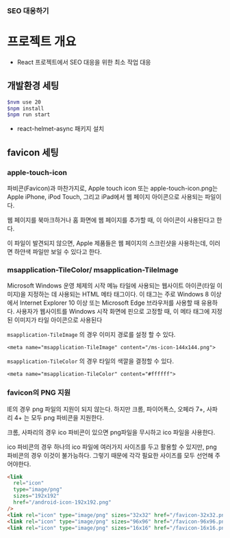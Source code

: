### SEO 대응하기

# 프로젝트 개요

- React 프로젝트에서 SEO 대응을 위한 최소 작업 대응

## 개발환경 세팅

```bash
$nvm use 20
$npm install
$npm run start
```

- react-helmet-async 패키지 설치

## favicon 세팅

### apple-touch-icon

파비콘(Favicon)과 마찬가지로, Apple touch icon 또는 apple-touch-icon.png는 Apple iPhone, iPod Touch, 그리고 iPad에서 웹 페이지 아이콘으로 사용되는 파일이다.

웹 페이지를 북마크하거나 홈 화면에 웹 페이지를 추가할 때, 이 아이콘이 사용된다고 한다.

이 파일이 발견되지 않으면, Apple 제품들은 웹 페이지의 스크린샷을 사용하는데, 이러면 하얀색 파일만 보일 수 있다고 한다.

### **msapplication-TileColor/** msapplication-TileImage

Microsoft Windows 운영 체제의 시작 메뉴 타일에 사용되는 웹사이트 아이콘(타일 이미지)을 지정하는 데 사용되는 HTML 메타 태그이다. 이 태그는 주로 Windows 8 이상에서 Internet Explorer 10 이상 또는 Microsoft Edge 브라우저를 사용할 때 유용하다. 사용자가 웹사이트를 Windows 시작 화면에 핀으로 고정할 때, 이 메타 태그에 지정된 이미지가 타일 아이콘으로 사용된다

`msapplication-TileImage` 의 경우 이미지 경로를 설정 할 수 있다.

```tsx
<meta name="msapplication-TileImage" content="/ms-icon-144x144.png">
```

`msapplication-TileColor` 의 경우 타일의 색깔을 결정할 수 있다.

```tsx
<meta name="msapplication-TileColor" content="#ffffff">
```

### favicon의 PNG 지원

IE의 경우 png 파일의 지원이 되지 않는다. 하지만 크롬, 파이어폭스, 오페라 7+, 사파리 4+ 는 모두 png 파비콘을 지원한다.

크롬, 사파리의 경우 ico 파비콘이 있으면 png파일을 무시하고 ico 파일을 사용한다.

ico 파비콘의 경우 하나의 ico 파일에 여러가지 사이즈를 두고 활용할 수 있지만, png 파비콘의 경우 이것이 불가능하다. 그렇기 때문에 각각 필요한 사이즈를 모두 선언해 주어야한다.

```html
<link
  rel="icon"
  type="image/png"
  sizes="192x192"
  href="/android-icon-192x192.png"
/>
<link rel="icon" type="image/png" sizes="32x32" href="/favicon-32x32.png" />
<link rel="icon" type="image/png" sizes="96x96" href="/favicon-96x96.png" />
<link rel="icon" type="image/png" sizes="16x16" href="/favicon-16x16.png" />
```
